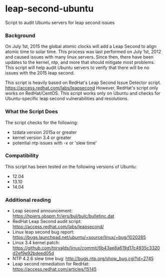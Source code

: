 # leap-second-ubuntu
Script to audit Ubuntu servers for leap second issues

### Background
On July 1st, 2015 the global atomic clocks will add a Leap Second to align atomic time to solar time. This process was last performed on July 1st, 2012 and caused issues with many linux servers. Since then, there have been updates to the kernel, ntp, and more that should mitigate most problems. This script will help audit Ubuntu servers to verify that there will be no issues with the 2015 leap second.

This script is heavily based on RedHat's Leap Second Issue Detector script. https://access.redhat.com/labs/leapsecond However, RedHat's script only works on RedHat/CentOS. This script works only on Ubuntu and checks for Ubuntu-specific leap second vulnerabilities and resolutions.

### What the Script Does
The script checks for the following:  
* tzdata version 2015a or greater  
* kernel version 3.4 or greater  
* potential ntp issues with -x or 'slew time'

### Compatibility
This script has been tested on the following versions of Ubuntu:
* 12.04
* 13.10
* 14.04

### Additional reading
* Leap second announcement: https://hpiers.obspm.fr/iers/bul/bulc/bulletinc.dat
* RedHat Leap Second audit script: https://access.redhat.com/labs/leapsecond/
* Linux leap second bug report: https://bugs.launchpad.net/ubuntu/+source/linux/+bug/1020285
* Linux 3.4 kernel patch: https://github.com/torvalds/linux/commit/6b43ae8a619d17c4935c3320d2ef9e92bdeed05d
* NTP 4.2.6 slew time bug: http://bugs.ntp.org/show_bug.cgi?id=2745
* Leap second remediation for RedHat: https://access.redhat.com/articles/15145